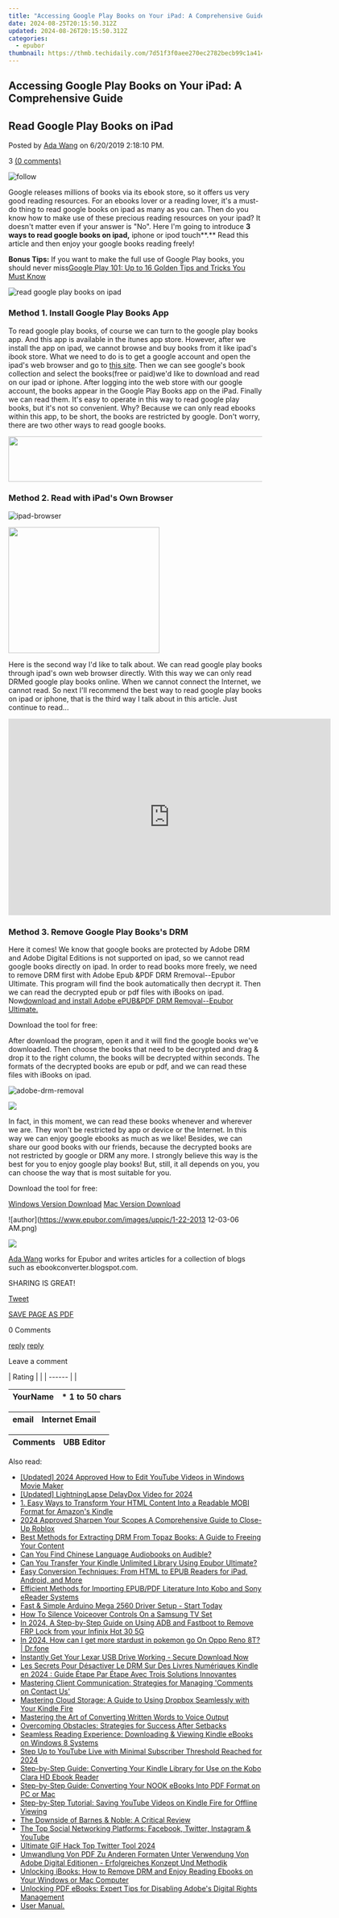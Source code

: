 ```yaml
---
title: "Accessing Google Play Books on Your iPad: A Comprehensive Guide"
date: 2024-08-25T20:15:50.312Z
updated: 2024-08-26T20:15:50.312Z
categories:
  - epubor
thumbnail: https://thmb.techidaily.com/7d51f3f0aee270ec2782becb99c1a414abb8cba30f3dde81226f486e6ab605fb.jpg
---
```


## Accessing Google Play Books on Your iPad: A Comprehensive Guide

## Read Google Play Books on iPad

Posted by [Ada Wang](https://plus.google.com/+AdaWang/posts) on 6/20/2019 2:18:10 PM.

3 [(0 comments)](http://www.epubor.com/#comment-area) 



![follow](http://www.epubor.com/images/follow.png)

Google releases millions of books via its ebook store, so it offers us very good reading resources. For an ebooks lover or a reading lover, it's a must-do thing to read google books on ipad as many as you can. Then do you know how to make use of these precious reading resources on your ipad? It doesn't matter even if your answer is "No". Here I'm going to introduce **3 ways to read google books on ipad,** iphone or ipod touch**.** Read this article and then enjoy your google books reading freely!

**Bonus Tips:** If you want to make the full use of Google Play books, you should never miss[Google Play 101: Up to 16 Golden Tips and Tricks You Must Know](https://tools.techidaily.com/epubor/products/)

![read google play books on ipad](http://www.epubor.com/images/uppic/read-google-play-books-on-ipad.jpg)

### Method 1\. Install Google Play Books App

 To read google play books, of course we can turn to the google play books app. And this app is available in the itunes app store. However, after we install the app on ipad, we cannot browse and buy books from it like ipad's ibook store. What we need to do is to get a google account and open the ipad's web browser and go to [this site](https://play.google.com/store/books). Then we can see google's book collection and select the books(free or paid)we'd like to download and read on our ipad or iphone. After logging into the web store with our google account, the books appear in the Google Play Books app on the iPad. Finally we can read them. It's easy to operate in this way to read google play books, but it's not so convenient. Why? Because we can only read ebooks within this app, to be short, the books are restricted by google. Don't worry, there are two other ways to read google books.

<!-- affiliate ads begin -->
<a href="https://laganoo.pxf.io/c/5597632/1657399/16446" target="_top" id="1657399"><img src="//a.impactradius-go.com/display-ad/16446-1657399" border="0" alt="" width="728" height="90"/></a><img height="0" width="0" src="https://imp.pxf.io/i/5597632/1657399/16446" style="position:absolute;visibility:hidden;" border="0" />
<!-- affiliate ads end -->
### Method 2\. Read with iPad's Own Browser

![ipad-browser](http://www.epubor.com/images/uppic/ipad-browser.jpg)

<!-- affiliate ads begin -->
<a href="https://boody-eco-wear.pxf.io/c/5597632/1567905/13846" target="_top" id="1567905"><img src="//a.impactradius-go.com/display-ad/13846-1567905" border="0" alt="" width="300" height="250"/></a><img height="0" width="0" src="https://imp.pxf.io/i/5597632/1567905/13846" style="position:absolute;visibility:hidden;" border="0" />
<!-- affiliate ads end -->
Here is the second way I'd like to talk about. We can read google play books through ipad's own web browser directly. With this way we can only read DRMed google play books online. When we cannot connect the Internet, we cannot read. So next I'll recommend the best way to read google play books on ipad or iphone, that is the third way I talk about in this article. Just continue to read...

<!-- affiliate ads begin -->
<a href="https://secure.2checkout.com/order/checkout.php?PRODS=2337838&QTY=1&AFFILIATE=108875&CART=1"><iframe width="640" height="390" src="https://www.youtube.com/embed/rzZwphIv4RM" title="APFill - Ink and Toner Coverage Calculator" frameborder="0" allow="accelerometer; autoplay; clipboard-write; encrypted-media; gyroscope; picture-in-picture; web-share" referrerpolicy="strict-origin-when-cross-origin" allowfullscreen></iframe></a>
<!-- affiliate ads end -->
### Method 3\. Remove Google Play Books's DRM

Here it comes! We know that google books are protected by Adobe DRM and Adobe Digital Editions is not supported on ipad, so we cannot read google books directly on ipad. In order to read books more freely, we need to remove DRM first with Adobe Epub &PDF DRM Rremoval--Epubor Ultimate. This program will find the book automatically then decrypt it. Then we can read the decrypted epub or pdf files with iBooks on ipad. Now[download and install Adobe ePUB&PDF DRM Removal--Epubor Ultimate.](https://tools.techidaily.com/epubor/ultimate/)

Download the tool for free:

After download the program, open it and it will find the google books we've downloaded. Then choose the books that need to be decrypted and drag & drop it to the right column, the books will be decrypted within seconds. The formats of the decrypted books are epub or pdf, and we can read these files with iBooks on ipad. 

![adobe-drm-removal](http://www.epubor.com/images/uppic/adobe-drm-removal.png)

<!-- affiliate ads begin -->
<a href="https://shop.systoolsgroup.com/affiliate.php?ACCOUNT=SYSTOOBY&AFFILIATE=108875&PATH=https%3A%2F%2Fwww.systoolsgroup.com%3FAFFILIATE%3D108875%26RESOURCE%3D%2BSysTools%2BPDF%2BUnlocker"><img src="https://www.systoolsgroup.com/box/pdf-unlocker.png" border="0"></a>
<!-- affiliate ads end -->
In fact, in this moment, we can read these books whenever and wherever we are. They won't be restricted by app or device or the Internet. In this way we can enjoy google ebooks as much as we like! Besides, we can share our good books with our friends, because the decrypted books are not restricted by google or DRM any more. I strongly believe this way is the best for you to enjoy google play books! But, still, it all depends on you, you can choose the way that is most suitable for you.

Download the tool for free:

[Windows Version Download](http://download.epubor.com/full-drm-removal.exe) [Mac Version Download](http://download.epubor.com/adobedrmremoval.zip) 

![author](https://www.epubor.com/images/uppic/1-22-2013 12-03-06 AM.png)

<!-- affiliate ads begin -->
<a href="https://estore.winxdvd.com/order/checkout.php?PRODS=1412049&QTY=1&AFFILIATE=108875&CART=1"><img src="https://www.winxdvd.com/affiliate/new-banner/pt-200x200.jpg" border="0"></a>
<!-- affiliate ads end -->
[Ada Wang](https://plus.google.com/+AdaWang/posts) works for Epubor and writes articles for a collection of blogs such as ebookconverter.blogspot.com.

SHARING IS GREAT!

[Tweet](https://twitter.com/share) 

[SAVE PAGE AS PDF](https://tools.techidaily.com/epubor/products/) 



0 Comments

[reply](https://tools.techidaily.com/epubor/products/) [reply](https://tools.techidaily.com/epubor/products/) 

Leave a comment

| Rating |  |
| ------ |  |

| YourName | \*  1 to 50 chars |
| -------- | ----------------- |

| email | Internet Email |
| ----- | -------------- |

| Comments | UBB Editor |
| -------- | ---------- |

<ins class="adsbygoogle"
     style="display:block"
     data-ad-format="autorelaxed"
     data-ad-client="ca-pub-7571918770474297"
     data-ad-slot="1223367746"></ins>



<ins class="adsbygoogle"
     style="display:block"
     data-ad-client="ca-pub-7571918770474297"
     data-ad-slot="8358498916"
     data-ad-format="auto"
     data-full-width-responsive="true"></ins>

<span class="atpl-alsoreadstyle">Also read:</span>
<div><ul>
<li><a href="https://facebook-record-videos.techidaily.com/updated-2024-approved-how-to-edit-youtube-videos-in-windows-movie-maker/"><u>[Updated] 2024 Approved  How to Edit YouTube Videos in Windows Movie Maker</u></a></li>
<li><a href="https://screen-mirroring-recording.techidaily.com/updated-lightninglapse-delaydox-video-for-2024/"><u>[Updated] LightningLapse DelayDox Video for 2024</u></a></li>
<li><a href="https://solve-howtos.techidaily.com/1-easy-ways-to-transform-your-html-content-into-a-readable-mobi-format-for-amazons-kindle/"><u>1. Easy Ways to Transform Your HTML Content Into a Readable MOBI Format for Amazon's Kindle</u></a></li>
<li><a href="https://extra-support.techidaily.com/2024-approved-sharpen-your-scopes-a-comprehensive-guide-to-close-up-roblox/"><u>2024 Approved  Sharpen Your Scopes  A Comprehensive Guide to Close-Up Roblox</u></a></li>
<li><a href="https://solve-howtos.techidaily.com/best-methods-for-extracting-drm-from-topaz-books-a-guide-to-freeing-your-content/"><u>Best Methods for Extracting DRM From Topaz Books: A Guide to Freeing Your Content</u></a></li>
<li><a href="https://solve-howtos.techidaily.com/can-you-find-chinese-language-audiobooks-on-audible/"><u>Can You Find Chinese Language Audiobooks on Audible?</u></a></li>
<li><a href="https://solve-howtos.techidaily.com/can-you-transfer-your-kindle-unlimited-library-using-epubor-ultimate/"><u>Can You Transfer Your Kindle Unlimited Library Using Epubor Ultimate?</u></a></li>
<li><a href="https://solve-howtos.techidaily.com/easy-conversion-techniques-from-html-to-epub-readers-for-ipad-android-and-more/"><u>Easy Conversion Techniques: From HTML to EPUB Readers for iPad, Android, and More</u></a></li>
<li><a href="https://solve-howtos.techidaily.com/efficient-methods-for-importing-epubpdf-literature-into-kobo-and-sony-ereader-systems/"><u>Efficient Methods for Importing EPUB/PDF Literature Into Kobo and Sony eReader Systems</u></a></li>
<li><a href="https://driver-download.techidaily.com/fast-and-simple-arduino-mega-2560-driver-setup-start-today/"><u>Fast & Simple Arduino Mega 2560 Driver Setup - Start Today</u></a></li>
<li><a href="https://tech-renaissance.techidaily.com/how-to-silence-voiceover-controls-on-a-samsung-tv-set/"><u>How To Silence Voiceover Controls On a Samsung TV Set</u></a></li>
<li><a href="https://bypass-frp.techidaily.com/in-2024-a-step-by-step-guide-on-using-adb-and-fastboot-to-remove-frp-lock-from-your-infinix-hot-30-5g-by-drfone-android/"><u>In 2024, A Step-by-Step Guide on Using ADB and Fastboot to Remove FRP Lock from your Infinix Hot 30 5G</u></a></li>
<li><a href="https://android-pokemon-go.techidaily.com/in-2024-how-can-i-get-more-stardust-in-pokemon-go-on-oppo-reno-8t-drfone-by-drfone-virtual-android/"><u>In 2024, How can I get more stardust in pokemon go On Oppo Reno 8T? | Dr.fone</u></a></li>
<li><a href="https://win-dash.techidaily.com/instantly-get-your-lexar-usb-drive-working-secure-download-now/"><u>Instantly Get Your Lexar USB Drive Working - Secure Download Now</u></a></li>
<li><a href="https://solve-howtos.techidaily.com/les-secrets-pour-desactiver-le-drm-sur-des-livres-numeriques-kindle-en-2024-guide-etape-par-etape-avec-trois-solutions-innovantes/"><u>Les Secrets Pour Désactiver Le DRM Sur Des Livres Numériques Kindle en 2024 : Guide Étape Par Étape Avec Trois Solutions Innovantes</u></a></li>
<li><a href="https://solve-howtos.techidaily.com/mastering-client-communication-strategies-for-managing-comments-on-contact-us/"><u>Mastering Client Communication: Strategies for Managing 'Comments on Contact Us'</u></a></li>
<li><a href="https://solve-howtos.techidaily.com/mastering-cloud-storage-a-guide-to-using-dropbox-seamlessly-with-your-kindle-fire/"><u>Mastering Cloud Storage: A Guide to Using Dropbox Seamlessly with Your Kindle Fire</u></a></li>
<li><a href="https://solve-howtos.techidaily.com/mastering-the-art-of-converting-written-words-to-voice-output/"><u>Mastering the Art of Converting Written Words to Voice Output</u></a></li>
<li><a href="https://solve-howtos.techidaily.com/overcoming-obstacles-strategies-for-success-after-setbacks/"><u>Overcoming Obstacles: Strategies for Success After Setbacks</u></a></li>
<li><a href="https://solve-howtos.techidaily.com/seamless-reading-experience-downloading-and-viewing-kindle-ebooks-on-windows-8-systems/"><u>Seamless Reading Experience: Downloading & Viewing Kindle eBooks on Windows 8 Systems</u></a></li>
<li><a href="https://extra-support.techidaily.com/step-up-to-youtube-live-with-minimal-subscriber-threshold-reached-for-2024/"><u>Step Up to YouTube Live with Minimal Subscriber Threshold Reached for 2024</u></a></li>
<li><a href="https://solve-howtos.techidaily.com/step-by-step-guide-converting-your-kindle-library-for-use-on-the-kobo-clara-hd-ebook-reader/"><u>Step-by-Step Guide: Converting Your Kindle Library for Use on the Kobo Clara HD Ebook Reader</u></a></li>
<li><a href="https://solve-howtos.techidaily.com/step-by-step-guide-converting-your-nook-ebooks-into-pdf-format-on-pc-or-mac/"><u>Step-by-Step Guide: Converting Your NOOK eBooks Into PDF Format on PC or Mac</u></a></li>
<li><a href="https://solve-howtos.techidaily.com/step-by-step-tutorial-saving-youtube-videos-on-kindle-fire-for-offline-viewing/"><u>Step-by-Step Tutorial: Saving YouTube Videos on Kindle Fire for Offline Viewing</u></a></li>
<li><a href="https://solve-howtos.techidaily.com/the-downside-of-barnes-and-noble-a-critical-review/"><u>The Downside of Barnes & Noble: A Critical Review</u></a></li>
<li><a href="https://win-forum.techidaily.com/the-top-social-networking-platforms-facebook-twitter-instagram-and-youtube/"><u>The Top Social Networking Platforms: Facebook, Twitter, Instagram & YouTube</u></a></li>
<li><a href="https://twitter-videos.techidaily.com/ultimate-gif-hack-top-twitter-tool-2024/"><u>Ultimate GIF Hack  Top Twitter Tool 2024</u></a></li>
<li><a href="https://solve-howtos.techidaily.com/umwandlung-von-pdf-zu-anderen-formaten-unter-verwendung-von-adobe-digital-editionen-erfolgreiches-konzept-und-methodik/"><u>Umwandlung Von PDF Zu Anderen Formaten Unter Verwendung Von Adobe Digital Editionen - Erfolgreiches Konzept Und Methodik</u></a></li>
<li><a href="https://solve-howtos.techidaily.com/unlocking-ibooks-how-to-remove-drm-and-enjoy-reading-ebooks-on-your-windows-or-mac-computer/"><u>Unlocking iBooks: How to Remove DRM and Enjoy Reading Ebooks on Your Windows or Mac Computer</u></a></li>
<li><a href="https://solve-howtos.techidaily.com/unlocking-pdf-ebooks-expert-tips-for-disabling-adobes-digital-rights-management/"><u>Unlocking PDF eBooks: Expert Tips for Disabling Adobe's Digital Rights Management</u></a></li>
<li><a href="https://solve-howtos.techidaily.com/user-manual/"><u>User Manual.</u></a></li>
</ul></div>

